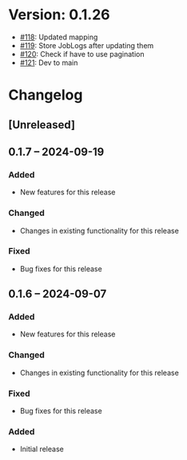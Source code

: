 # Version: 0.1.26

* [#118](https://github.com/ConductionNL/openconnector/pull/118): Updated mapping
* [#119](https://github.com/ConductionNL/openconnector/pull/119): Store JobLogs after updating them
* [#120](https://github.com/ConductionNL/openconnector/pull/120): Check if have to use pagination
* [#121](https://github.com/ConductionNL/openconnector/pull/121): Dev to main


# Changelog

## [Unreleased]
## 0.1.7 – 2024-09-19
### Added
- New features for this release

### Changed
- Changes in existing functionality for this release

### Fixed
- Bug fixes for this release

## 0.1.6 – 2024-09-07
### Added
- New features for this release

### Changed
- Changes in existing functionality for this release

### Fixed
- Bug fixes for this release

### Added
- Initial release

